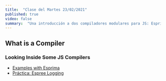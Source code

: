 ```yaml
---
title:  "Clase del Martes 23/02/2021"
published: true
video: false
summary:  "Una introducción a dos compiladores modulares para JS: Esprima y Espree. Al estar dividas las fases de estos compiladores en módulos podemos tomar ventaja para manipular código JS de entrada según nuestras necesidades"  
---
```


## What is a Compiler

### Looking Inside Some JS Compilers

* [Examples with Esprima]({{site.baseurl}}/assets/temas/tema0-introduccion-a-pl/esprima)
* [Práctica: Espree Logging](http://localhost:4000/practicas/esprima-logging)
